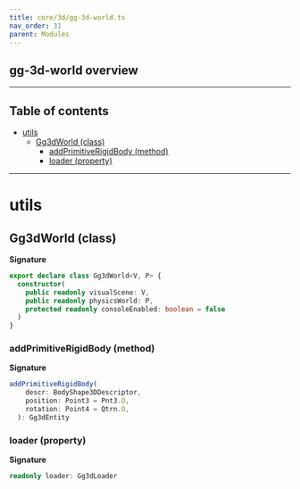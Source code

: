 ```yaml
---
title: core/3d/gg-3d-world.ts
nav_order: 31
parent: Modules
---
```


## gg-3d-world overview

---

<h2 class="text-delta">Table of contents</h2>

- [utils](#utils)
  - [Gg3dWorld (class)](#gg3dworld-class)
    - [addPrimitiveRigidBody (method)](#addprimitiverigidbody-method)
    - [loader (property)](#loader-property)

---

# utils

## Gg3dWorld (class)

**Signature**

```ts
export declare class Gg3dWorld<V, P> {
  constructor(
    public readonly visualScene: V,
    public readonly physicsWorld: P,
    protected readonly consoleEnabled: boolean = false
  )
}
```

### addPrimitiveRigidBody (method)

**Signature**

```ts
addPrimitiveRigidBody(
    descr: BodyShape3DDescriptor,
    position: Point3 = Pnt3.O,
    rotation: Point4 = Qtrn.O,
  ): Gg3dEntity
```

### loader (property)

**Signature**

```ts
readonly loader: Gg3dLoader
```
